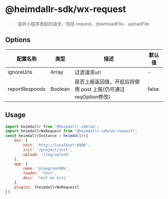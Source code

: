 # @heimdallr-sdk/wx-request

> 监听小程序发起的请求，包括 request、downloadFile、uploadFile

## Options

|配置名称|类型|描述|默认值|
|-|-|-|-|
|ignoreUrls|Array|过滤请求url|-|
|reportResponds|Boolean|是否上报返回值，开启后将使用 post 上报(仍可通过reqOption修改)|false|

## Usage

```js
import heimdallr from "@heimdallr-sdk/wx";
import heimdallrWxRequest from "@heimdallr-sdk/wx-request";
const heimdallrInstance = heimdallr({
    dsn: {
        host: 'http://localhost:8888',
        init: '/project/init',
        upload: '/log/upload'
    },
    app: {
        name: 'playgroundWx',
        leader: 'test',
        desc: 'test wx proj'
    },
    plugins: [heimdallrWxRequest]
});
```

